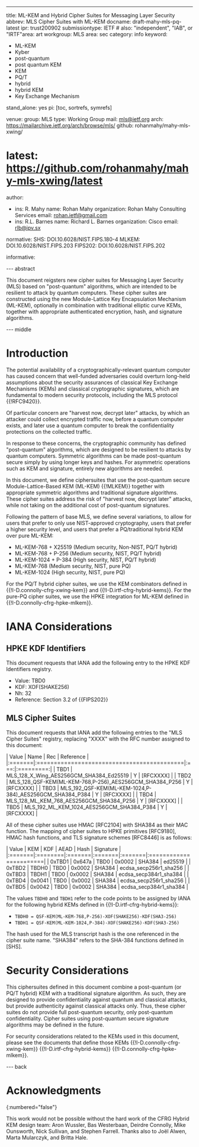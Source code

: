 ---
title: ML-KEM and Hybrid Cipher Suites for Messaging Layer Security
abbrev: MLS Cipher Suites with ML-KEM
docname: draft-mahy-mls-pq-latest
ipr: trust200902
submissiontype: IETF  # also: "independent", "IAB", or "IRTF"area: art
workgroup: MLS
area: sec
category: info
keyword:
 - ML-KEM
 - Kyber
 - post-quantum
 - post quantum KEM
 - KEM
 - PQ/T
 - hybrid
 - hybrid KEM
 - Key Exchange Mechanism

stand_alone: yes
pi: [toc, sortrefs, symrefs]

venue:
  group: MLS
  type: Working Group
  mail: mls@ietf.org
  arch: https://mailarchive.ietf.org/arch/browse/mls/
  github: rohanmahy/mahy-mls-xwing/
#  latest: https://github.com/rohanmahy/mahy-mls-xwing/latest

author:
 -  ins: R. Mahy
    name: Rohan Mahy
    organization: Rohan Mahy Consulting Services
    email: rohan.ietf@gmail.com
 -  ins: R.L. Barnes
    name: Richard L. Barnes
    organization: Cisco
    email: rlb@ipv.sx


normative:
  SHS: DOI.10.6028/NIST.FIPS.180-4
  MLKEM: DOI.10.6028/NIST.FIPS.203
  FIPS202: DOI.10.6028/NIST.FIPS.202

informative:

--- abstract

This document reigsters new cipher suites for Messaging Layer Security (MLS)
based on "post-quantum" algorithms, which are intended to be resilient to attack
by quantum computers.  These cipher suites are constructed using the new
Module-Lattice Key Encapsulation Mechanism (ML-KEM), optionally in combination
with traditional elliptic curve KEMs, together with appropriate authenticated
encryption, hash, and signature algorithms.

--- middle

# Introduction

The potential availability of a cryptographically-relevant quantum
computer has caused concern that well-funded adversaries could overturn
long-held assumptions about the security assurances of classical
Key Exchange Mechanisms (KEMs) and classical cryptographic signatures,
which are fundamental to modern security protocols, including the MLS
protocol {{!RFC9420}}.

Of particular concern are "harvest now, decrypt later" attacks, by which an
attacker could collect encrypted traffic now, before a quantum computer exists,
and later use a quantum computer to break the confidentiality protections on the
collected traffic.

In response to these concerns, the cryptographic community has defined
"post-quantum" algorithms, which are designed to be resilient to attacks by
quantum computers.  Symmetric algorithms can be made post-quantum secure simply
by using longer keys and hashes.  For asymmetric operations such as KEM and
signature, entirely new algorithms are needed.

In this document, we define ciphersuites that use the post-quantum secure
Module-Lattice-Based KEM (ML-KEM) {{!MLKEM}} together with appropriate symmetric
algorithms and traditional signature algorithms.  These cipher suites address
the risk of "harvest now, decrypt later" attacks, while not taking on the
additional cost of post-quantum signatures.

Following the pattern of base MLS, we define several variations, to allow for
users that prefer to only use NIST-approved cryptography, users that prefer a
higher security level, and users that prefer a PQ/traditional hybrid KEM over
pure ML-KEM:

* ML-KEM-768 + X25519 (Medium security, Non-NIST, PQ/T hybrid)
* ML-KEM-768 + P-256 (Medium security, NIST, PQ/T hybrid)
* ML-KEM-1024 + P-384 (High security, NIST, PQ/T hybrid)
* ML-KEM-768 (Medium security, NIST, pure PQ)
* ML-KEM-1024 (High security, NIST, pure PQ)

For the PQ/T hybrid cipher suites, we use the KEM combinators defined in
{{!I-D.connolly-cfrg-xwing-kem}} and {{!I-D.irtf-cfrg-hybrid-kems}}.  For the
pure-PQ cipher suites, we use the HPKE integration for ML-KEM defined in
{{!I-D.connolly-cfrg-hpke-mlkem}}.

# IANA Considerations

## HPKE KDF Identifiers

This document requests that IANA add the following entry to the HPKE KDF
Identifiers registry.

- Value: TBD0
- KDF: XOF(SHAKE256)
- Nh: 32
- Reference: Section 3.2 of {{FIPS202}}

## MLS Cipher Suites

This document requests that IANA add the following entries to the "MLS Cipher
Suites" registry, replacing "XXXX" with the RFC number assigned to this document:

| Value  | Name                                       | Rec | Reference |
|:=======|:===========================================|:===:|:=========:|
| TBD1 | MLS_128_X_Wing_AES256GCM_SHA384_Ed25519    |  Y  | [RFCXXXX] |
| TBD2 | MLS_128_QSF-KEM(ML-KEM-768,P-256)_AES256GCM_SHA384_P256      |  Y  | [RFCXXXX] |
| TBD3 | MLS_192_QSF-KEM(ML-KEM-1024,P-384)_AES256GCM_SHA384_P384     |  Y  | [RFCXXXX] |
| TBD4 | MLS_128_ML_KEM_768_AES256GCM_SHA384_P256   |  Y  | [RFCXXXX] |
| TBD5 | MLS_192_ML_KEM_1024_AES256GCM_SHA384_P384  |  Y  | [RFCXXXX] |

All of these cipher suites use HMAC [RFC2104] with SHA384 as their MAC function.
The mapping of cipher suites to HPKE primitives [RFC9180], HMAC hash functions,
and TLS signature schemes [RFC8446] is as follows:

| Value  | KEM     | KDF    | AEAD   | Hash   | Signature              |
|:=======|:========|:=======|:=======|:=======|:=======================|
| 0xTBD1 | 0x647a  | TBD0   | 0x0002 | SHA384 | ed25519                |
| 0xTBD2 | TBDH0   | TBD0   | 0x0002 | SHA384 | ecdsa_secp256r1_sha256 |
| 0xTBD3 | TBDH1   | TBD0   | 0x0002 | SHA384 | ecdsa_secp384r1_sha384 |
| 0xTBD4 | 0x0041  | TBD0   | 0x0002 | SHA384 | ecdsa_secp256r1_sha256 |
| 0xTBD5 | 0x0042  | TBD0   | 0x0002 | SHA384 | ecdsa_secp384r1_sha384 |

The values `TBDH0` and `TBDH1` refer to the code points to be assigned by IANA
for the following hybrid KEMs defined in {{!I-D.irtf-cfrg-hybrid-kems}}:

* `TBDH0 = QSF-KEM(ML-KEM-768,P-256)-XOF(SHAKE256)-KDF(SHA3-256)`
* `TBDH1 = QSF-KEM(ML-KEM-1024,P-384)-XOF(SHAKE256)-KDF(SHA3-256)`

The hash used for the MLS transcript hash is the one referenced in the cipher
suite name. "SHA384" refers to the SHA-384 functions defined in [SHS].

# Security Considerations

This ciphersuites defined in this document combine a post-quantum (or PQ/T
hybrid) KEM with a traditional signature algorithm. As such, they are designed
to provide confidentiality against quantum and classical attacks, but provide
authenticity against classical attacks only.  Thus, these cipher suites do not
provide full post-quantum security, only post-quantum confidentiality.  Cipher
suites using post-quantum secure signature algorithms may be defined in the
future.

For security considerations related to the KEMs used in this document, please
see the documents that define those KEMs {{!I-D.connolly-cfrg-xwing-kem}}
{{!I-D.irtf-cfrg-hybrid-kems}} {{!I-D.connolly-cfrg-hpke-mlkem}}.

--- back

# Acknowledgments
{:numbered="false"}

This work would not be possible without the hard work of the CFRG Hybrid KEM
design team: Aron Wussler, Bas Westerbaan, Deirdre Connolly, Mike Ounsworth,
Nick Sullivan, and Stephen Farrell.
Thanks also to Joël Alwen, Marta Mularczyk, and Britta Hale.
